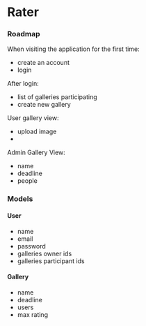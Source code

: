 # Rater

### Roadmap

When visiting the application for the first time:

  - create an account
  - login

After login:

  - list of galleries participating
  - create new gallery

User gallery view:

  - upload image
  - 

Admin Gallery View:

  - name
  - deadline
  - people

### Models

#### User

  - name
  - email
  - password
  - galleries owner ids
  - galleries participant ids

#### Gallery

  - name
  - deadline
  - users
  - max rating
